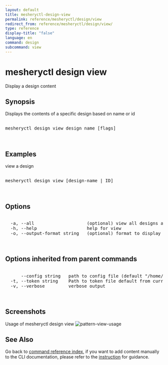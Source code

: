```yaml
---
layout: default
title: mesheryctl-design-view
permalink: reference/mesheryctl/design/view
redirect_from: reference/mesheryctl/design/view/
type: reference
display-title: "false"
language: en
command: design
subcommand: view
---
```


# mesheryctl design view

Display a design content

## Synopsis

Displays the contents of a specific design based on name or id
<pre class='codeblock-pre'>
<div class='codeblock'>
mesheryctl design view design name [flags]

</div>
</pre> 

## Examples

view a design
<pre class='codeblock-pre'>
<div class='codeblock'>
mesheryctl design view [design-name | ID]

</div>
</pre> 

## Options

<pre class='codeblock-pre'>
<div class='codeblock'>
  -a, --all                    (optional) view all designs available
  -h, --help                   help for view
  -o, --output-format string   (optional) format to display in [json|yaml] (default "yaml")

</div>
</pre>

## Options inherited from parent commands

<pre class='codeblock-pre'>
<div class='codeblock'>
      --config string   path to config file (default "/home/runner/.meshery/config.yaml")
  -t, --token string    Path to token file default from current context
  -v, --verbose         verbose output

</div>
</pre>

## Screenshots

Usage of mesheryctl design view
![pattern-view-usage](/assets/img/mesheryctl/patternView.png)

## See Also

Go back to [command reference index](/reference/mesheryctl/), if you want to add content manually to the CLI documentation, please refer to the [instruction](/project/contributing/contributing-cli#preserving-manually-added-documentation) for guidance.
